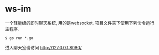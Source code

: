 # ws-im
一个轻量级的即时聊天系统, 用的是websocket. 项目文件夹下使用下列命令运行主程序.


```
$ go run *.go

```
进入聊天室请访问 http://127.0.0.1:8080/